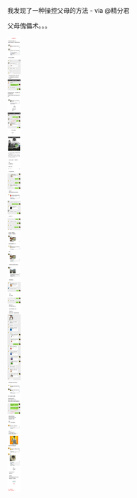 我发现了一种操控父母的方法 - via @精分君

父母傀儡术。。。

![b71f0e21909b4289beb0758e88e1cd68.png](https://raw.githubusercontent.com/wxlzmt/cdn1/master/ext/qw/groups/10016/b71f0e21909b4289beb0758e88e1cd68.png)
